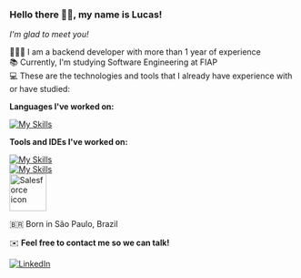 ### Hello there 👋🏼, my name is Lucas!

*I'm glad to meet you!*

🧑🏼‍💻 I am a backend developer with more than 1 year of experience  
📚 Currently, I'm studying Software Engineering at FIAP  
💻 These are the technologies and tools that I already have experience with or have studied:

**Languages I've worked on:**

[![My Skills](https://skillicons.dev/icons?i=java,python,cpp,cs,js,php)](https://skillicons.dev)

**Tools and IDEs I've worked on:**

[![My Skills](https://skillicons.dev/icons?i=git,github,nodejs,mysql,mongodb,postman)](https://skillicons.dev)  
[![My Skills](https://skillicons.dev/icons?i=vscode,idea,eclipse)](https://skillicons.dev)  
<img align="center" height="65" width="65" src="https://cdn.jsdelivr.net/gh/devicons/devicon/icons/salesforce/salesforce-original.svg" alt="Salesforce icon" />

🇧🇷 Born in São Paulo, Brazil

✉️ **Feel free to contact me so we can talk!**

[![LinkedIn](https://img.shields.io/badge/linkedin-%230077B5.svg?style=for-the-badge&logo=linkedin&logoColor=white)](https://www.linkedin.com/in/lucastressoldi/)
